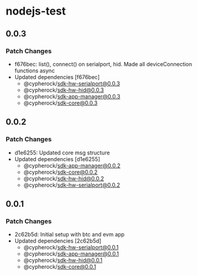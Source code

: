 # nodejs-test

## 0.0.3

### Patch Changes

- f676bec: list(), connect() on serialport, hid. Made all deviceConnection functions async
- Updated dependencies [f676bec]
  - @cypherock/sdk-hw-serialport@0.0.3
  - @cypherock/sdk-hw-hid@0.0.3
  - @cypherock/sdk-app-manager@0.0.3
  - @cypherock/sdk-core@0.0.3

## 0.0.2

### Patch Changes

- d1e6255: Updated core msg structure
- Updated dependencies [d1e6255]
  - @cypherock/sdk-app-manager@0.0.2
  - @cypherock/sdk-core@0.0.2
  - @cypherock/sdk-hw-hid@0.0.2
  - @cypherock/sdk-hw-serialport@0.0.2

## 0.0.1

### Patch Changes

- 2c62b5d: Initial setup with btc and evm app
- Updated dependencies [2c62b5d]
  - @cypherock/sdk-hw-serialport@0.0.1
  - @cypherock/sdk-app-manager@0.0.1
  - @cypherock/sdk-hw-hid@0.0.1
  - @cypherock/sdk-core@0.0.1
